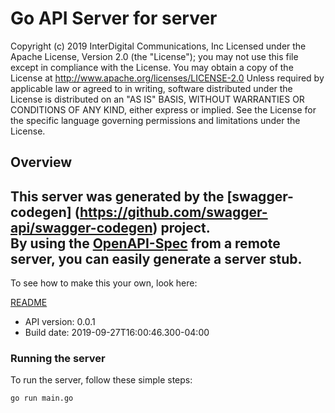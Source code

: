 # Go API Server for server

Copyright (c) 2019  InterDigital Communications, Inc Licensed under the Apache License, Version 2.0 (the \"License\"); you may not use this file except in compliance with the License. You may obtain a copy of the License at      http://www.apache.org/licenses/LICENSE-2.0  Unless required by applicable law or agreed to in writing, software distributed under the License is distributed on an \"AS IS\" BASIS, WITHOUT WARRANTIES OR CONDITIONS OF ANY KIND, either express or implied. See the License for the specific language governing permissions and limitations under the License. 

## Overview
This server was generated by the [swagger-codegen]
(https://github.com/swagger-api/swagger-codegen) project.  
By using the [OpenAPI-Spec](https://github.com/OAI/OpenAPI-Specification) from a remote server, you can easily generate a server stub.  
-

To see how to make this your own, look here:

[README](https://github.com/swagger-api/swagger-codegen/blob/master/README.md)

- API version: 0.0.1
- Build date: 2019-09-27T16:00:46.300-04:00


### Running the server
To run the server, follow these simple steps:

```
go run main.go
```

